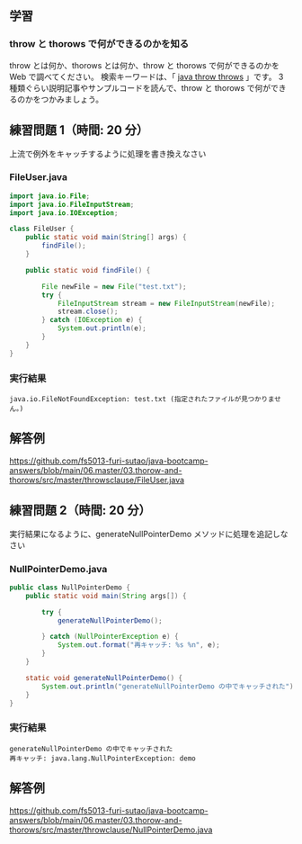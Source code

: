 ## 学習

### throw と thorows で何ができるのかを知る

throw とは何か、thorows とは何か、throw と thorows で何ができるのかを Web で調べてください。
検索キーワードは、「 [java throw throws](https://www.google.com/search?q=java+throw+throws) 」です。
3 種類ぐらい説明記事やサンプルコードを読んで、throw と thorows で何ができるのかをつかみましょう。

## 練習問題 1（時間: 20 分）

上流で例外をキャッチするように処理を書き換えなさい

### FileUser.java

``` java
import java.io.File;
import java.io.FileInputStream;
import java.io.IOException;

class FileUser {
    public static void main(String[] args) {
        findFile();
    }

    public static void findFile() {

        File newFile = new File("test.txt");
        try {
            FileInputStream stream = new FileInputStream(newFile);
            stream.close();
        } catch (IOException e) {
            System.out.println(e);
        }
    }
}
```
### 実行結果

``` console
java.io.FileNotFoundException: test.txt (指定されたファイルが見つかりません。)
```

## 解答例

https://github.com/fs5013-furi-sutao/java-bootcamp-answers/blob/main/06.master/03.thorow-and-thorows/src/master/throwsclause/FileUser.java

## 練習問題 2（時間: 20 分）

実行結果になるように、generateNullPointerDemo メソッドに処理を追記しなさい

### NullPointerDemo.java

``` java
public class NullPointerDemo {
    public static void main(String args[]) {

        try {
            generateNullPointerDemo();

        } catch (NullPointerException e) {
            System.out.format("再キャッチ: %s %n", e);
        }
    }

    static void generateNullPointerDemo() {
        System.out.println("generateNullPointerDemo の中でキャッチされた");
    }
}
```

### 実行結果

``` console
generateNullPointerDemo の中でキャッチされた
再キャッチ: java.lang.NullPointerException: demo 
```

## 解答例

https://github.com/fs5013-furi-sutao/java-bootcamp-answers/blob/main/06.master/03.thorow-and-thorows/src/master/throwclause/NullPointerDemo.java
